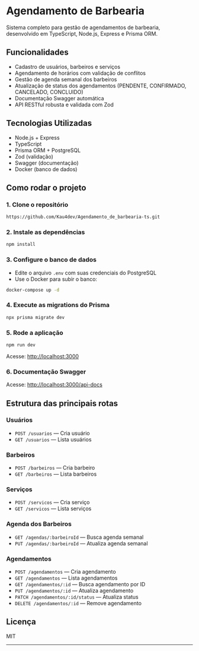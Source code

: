 # Agendamento de Barbearia

Sistema completo para gestão de agendamentos de barbearia, desenvolvido em TypeScript, Node.js, Express e Prisma ORM.

## Funcionalidades

- Cadastro de usuários, barbeiros e serviços
- Agendamento de horários com validação de conflitos
- Gestão de agenda semanal dos barbeiros
- Atualização de status dos agendamentos (PENDENTE, CONFIRMADO, CANCELADO, CONCLUIDO)
- Documentação Swagger automática
- API RESTful robusta e validada com Zod

## Tecnologias Utilizadas

- Node.js + Express
- TypeScript
- Prisma ORM + PostgreSQL
- Zod (validação)
- Swagger (documentação)
- Docker (banco de dados)

## Como rodar o projeto

### 1. Clone o repositório

```bash
https://github.com/Kau4dev/Agendamento_de_barbearia-ts.git
```

### 2. Instale as dependências

```bash
npm install
```

### 3. Configure o banco de dados

- Edite o arquivo `.env` com suas credenciais do PostgreSQL
- Use o Docker para subir o banco:

```bash
docker-compose up -d
```

### 4. Execute as migrations do Prisma

```bash
npx prisma migrate dev
```

### 5. Rode a aplicação

```bash
npm run dev
```

Acesse: [http://localhost:3000](http://localhost:3000)

### 6. Documentação Swagger

Acesse: [http://localhost:3000/api-docs](http://localhost:3000/api-docs)

## Estrutura das principais rotas

### Usuários

- `POST /usuarios` — Cria usuário
- `GET /usuarios` — Lista usuários

### Barbeiros

- `POST /barbeiros` — Cria barbeiro
- `GET /barbeiros` — Lista barbeiros

### Serviços

- `POST /servicos` — Cria serviço
- `GET /servicos` — Lista serviços

### Agenda dos Barbeiros

- `GET /agendas/:barbeiroId` — Busca agenda semanal
- `PUT /agendas/:barbeiroId` — Atualiza agenda semanal

### Agendamentos

- `POST /agendamentos` — Cria agendamento
- `GET /agendamentos` — Lista agendamentos
- `GET /agendamentos/:id` — Busca agendamento por ID
- `PUT /agendamentos/:id` — Atualiza agendamento
- `PATCH /agendamentos/:id/status` — Atualiza status
- `DELETE /agendamentos/:id` — Remove agendamento

## Licença

MIT

---
